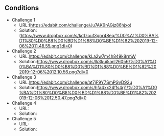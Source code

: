 

## Conditions

* Challenge 1
	* URL:(https://edabit.com/challenge/Ju7AK9rAGjz86hjxo)
	* Solution:(https://www.dropbox.com/s/kc1zouf3gnr48eq/%D0%A1%D0%BA%D1%80%D0%B8%D0%BD%D1%88%D0%BE%D1%82%202019-12-06%2011.48.55.png?dl=0)
* Challenge 2
	* URL:https://edabit.com/challenge/kLa2w7m4h849k8rmW
	* Solution:https://www.dropbox.com/s/lk3kui5anl26056/%D0%A1%D0%BA%D1%80%D0%B8%D0%BD%D1%88%D0%BE%D1%82%202019-12-06%2012.10.56.png?dl=0
* Challenge 3
	* URL:https://edabit.com/challenge/at7jF9Y7SmPGyD92u
	* Solution:https://www.dropbox.com/s/hfa4xx24ffs4rj1/%D0%A1%D0%BA%D1%80%D0%B8%D0%BD%D1%88%D0%BE%D1%82%202019-12-06%2012.50.47.png?dl=0
* Challenge 4
	* URL:
	* Solution:
* Challenge 5
	* URL:
	* Solution:


